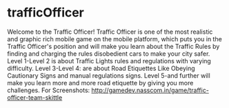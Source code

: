 # trafficOfficer
Welcome to the Traffic Officer!
Traffic Officer is one of the most realistic and graphic rich mobile game on the mobile platform, which puts you in the Traffic Officer's position and will make you learn about the Traffic Rules by finding and charging the rules disobedient cars to make your city safer.
Level 1-Level 2 is about Traffic Lights rules and regulations with varying difficulty.
Level 3-Level 4: are about Road Etiquettes Like Obeying Cautionary Signs and manual regulations signs.
Level 5-and further will make you learn more and more road etiquette by giving you more challenges.
For Screenshots:
http://gamedev.nasscom.in/game/traffic-officer-team-skittle
